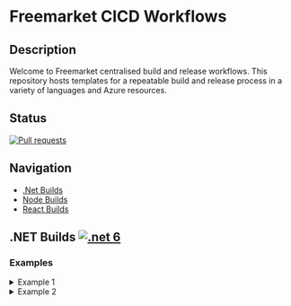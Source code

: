 <!-- ![CICDIcon]  -->
#  Freemarket CICD Workflows

## Description

Welcome to Freemarket centralised build and release workflows.
This repository hosts templates for a repeatable build and release process in a variety of languages and Azure resources.

## Status

<a href="https://github.com/FreemarketFX/FreemarketIaC/pulls">
  <img alt="Pull requests" src="https://img.shields.io/github/issues-pr/FreemarketFX/FreemarketIaC?color=0088ff" />
</a>


## Navigation

- [.Net Builds](#.Net-Builds)
- [Node Builds](#Parameters)
- [React Builds](#Outputs)



## .NET Builds [![.net 6](https://github.com/FreemarketFX/mockapp/actions/workflows/main.yml/badge.svg?branch=main)](https://github.com/FreemarketFX/mockapp/actions/workflows/main.yml)

<h3>Examples</h3>

<details>

<summary>Example 1</summary>

```yaml
jobs:
  dotnetbuild:
    name: 'project name - build'
    uses: reponame/build/.github/workflows/dotnetcore.yml@tags
    with:
      ProjectName: demo-api
      Projectpath: dotnetcore_Projects/MoviesAPI/MoviesAPI/*.csproj
      DotNetVersion: 6.x
      ProjectTestPath: dotnetcore_Projects/MoviesAPI/Tests/*.csproj

```

</details>

<details>

<summary>Example 2</summary>

```yaml
jobs:
  dotnetbuild:
    name: 'project name - build'
    uses: reponame/build/.github/workflows/dotnetcore.yml@tags
    with:
      ProjectName: demo-api
      Projectpath: dotnetcore_Projects/MoviesAPI/MoviesAPI/*.csproj
      DotNetVersion: 6.x
      ProjectTestPath: dotnetcore_Projects/MoviesAPI/Tests/*.csproj

```

</details>


<!-- Local -->
[CICDIcon]: docs/media/cicd.png
